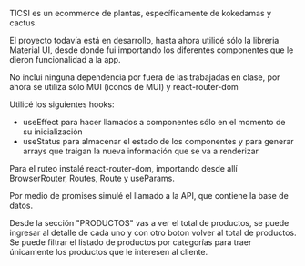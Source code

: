 TICSI es un ecommerce de plantas, específicamente de kokedamas y cactus. 

El proyecto todavía está en desarrollo, hasta ahora utilicé sólo la libreria Material UI, desde donde fui importando los diferentes componentes que le dieron funcionalidad a la app.

No inclui ninguna dependencia por fuera de las trabajadas en clase, por ahora se utiliza sólo MUI (iconos de MUI) y react-router-dom

Utilicé los siguientes hooks: 
- useEffect para hacer llamados a componentes sólo en el momento de su inicialización
- useStatus para almacenar el estado de los componentes y para generar arrays que traigan la nueva información que se va a renderizar

Para el ruteo instalé react-router-dom, importando desde allí BrowserRouter, Routes, Route y useParams.

Por medio de promises simulé el llamado a la API, que contiene la base de datos.

Desde la sección "PRODUCTOS" vas a ver el total de productos, se puede ingresar al detalle de cada uno y con otro boton volver al total de productos. 
Se puede filtrar el listado de productos por categorías para traer únicamente los productos que le interesen al cliente.
